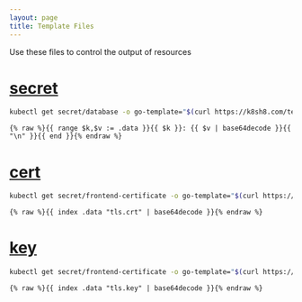 ```yaml
---
layout: page
title: Template Files
---
```


Use these files to control the output of resources

# [secret](/template/secret)

```sh
kubectl get secret/database -o go-template="$(curl https://k8sh8.com/template/secret)"
```

```jinja
{% raw %}{{ range $k,$v := .data }}{{ $k }}: {{ $v | base64decode }}{{ "\n" }}{{ end }}{% endraw %}
```

# [cert](/template/cert)

```sh
kubectl get secret/frontend-certificate -o go-template="$(curl https://k8sh8.com/template/cert)" | openssl x509 -text
```

```jinja
{% raw %}{{ index .data "tls.crt" | base64decode }}{% endraw %}
```

# [key](/template/key)

```sh
kubectl get secret/frontend-certificate -o go-template="$(curl https://k8sh8.com/template/key)" | openssl rsa -text
```

```jinja
{% raw %}{{ index .data "tls.key" | base64decode }}{% endraw %}
```
